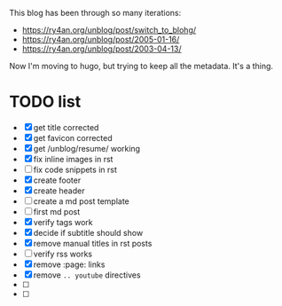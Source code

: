 This blog has been through so many iterations:
 - https://ry4an.org/unblog/post/switch_to_blohg/
 - https://ry4an.org/unblog/post/2005-01-16/
 - https://ry4an.org/unblog/post/2003-04-13/

 Now I'm moving to hugo, but trying to keep all the metadata.  It's a thing.


 # TODO list

 - [x] get title corrected
 - [x] get favicon corrected
 - [x] get /unblog/resume/ working
 - [x] fix inline images in rst
 - [ ] fix code snippets in rst
 - [x] create footer
 - [x] create header
 - [ ] create a md post template
 - [ ] first md post
 - [x] verify tags work
 - [x] decide if subtitle should show
 - [x] remove manual titles in rst posts
 - [ ] verify rss works
 - [x] remove :page: links
 - [x] remove `.. youtube` directives
 - [ ] 
 - [ ] 
